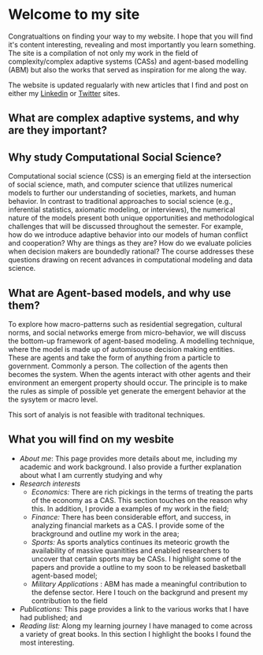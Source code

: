 # Welcome to my site

Congratualtions on finding your way to my website. I hope that you will find it's content interesting, revealing and most importantly you learn something. The site is a compilation of not only my work in the field of complexity/complex adaptive systems (CASs) and agent-based modelling (ABM) but also the works that served as inspiration for me along the way. 

The website is updated regualarly with new articles that I find and post on either my [Linkedin](https://www.linkedin.com/in/oldhamma) or [Twitter](https://twitter.com/maoldham74) sites.

## What are complex adaptive systems, and why are they important?


## Why study Computational Social Science?
Computational social science (CSS) is an emerging field at the intersection of social science, math, and computer science that utilizes numerical models to further our understanding of societies, markets, and human behavior. In contrast to traditional approaches to social science (e.g., inferential statistics, axiomatic modeling, or interviews), the numerical nature of the models present both unique opportunities and methodological challenges that will be discussed throughout the semester. For example, how do we introduce adaptive behavior into our models of human conflict and cooperation? Why are things as they are? How do we evaluate policies when decision makers are boundedly rational? The course addresses these questions drawing on recent advances in computational modeling and data science.

## What are Agent-based models, and why use them?
To explore how macro-patterns such as residential segregation, cultural norms, and social networks emerge from micro-behavior, we will discuss the bottom-up framework of agent-based modeling. A modelling technique, where the model is made up of automisouse decision making entities. These are agents and take the form of anything from a particle to government. Commonly a person. The collection of the agents then becomes the system. When the agents interact with other agents and their environment an emergent property should occur. The principle is to make the rules as simple of possible yet generate the emergent behavior at the the sysytem or macro level.

This sort of analyis is not feasible with traditonal techniques.

## What you will find on my wesbite
* *About me*: This page provides more details about me, including my academic and work background. I also provide a further explanation about what I am currently studying and why
* *Research interests*
  *  *Economics:* There are rich pickings in the terms of treating the parts of the economy as a CAS. This section touches on the reason why this. In addition, I provide a examples of my work in the field;
  *  *Finance:* There has been considerable effort, and success, in analyzing financial markets as a CAS. I provide some of the brackground and outline my work in the area;
  *  *Sports:* As sports analytics continues its meteoric growth the availability of massive quanitities and enabled researchers to uncover that certain sports may be CASs. I highlight some of the papers and provide a outline to my soon to be released basketball agent-based model;
  *  *Military Applications* : ABM has made a meaningful contribution to the defense sector. Here I touch on the backgrund and present my contribution to the field
* *Publications:* This page provides a link to the various works that I have had published; and
* *Reading list:* Along my learning journey I have managed to come across a variety of great books. In this section I highlight the books I found the most interesting.
